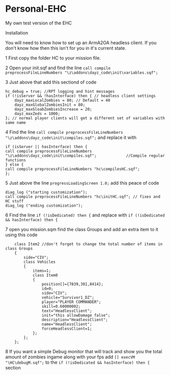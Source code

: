 Personal-EHC
============

My own test version of the EHC

Installation

You will need to know how to set up an ArmA2OA headless client. If you don't know how then this isn't for you in it's current state.

1 First copy the folder HC to your mission file.

2 Open your init.sqf and find the line `call compile preprocessFileLineNumbers "\z\addons\dayz_code\init\variables.sqf";`

3 Just above that add this sectiond of code
```
hc_debug = true; //RPT logging and hint messages
if (!isServer && !hasInterface) then { // headless client settings
	dayz_maxLocalZombies = 80; // Default = 40
	dayz_maxGlobalZombiesInit = 80;
	dayz_maxGloabZombiesIncrease = 20;
	dayz_maxZeds = 1000;
}; // normal player clients will get a different set of variables with same name
```

4 Find the line `call compile preprocessFileLineNumbers "\z\addons\dayz_code\init\compiles.sqf";` and replace it with

```
if (isServer || hasInterface) then {
call compile preprocessFileLineNumbers "\z\addons\dayz_code\init\compiles.sqf";				//Compile regular functions
} else {
call compile preprocessFileLineNumbers "hc\compilesHC.sqf";
};
```

5 Just above the line `progressLoadingScreen 1.0;` add this peace of code

```
diag_log ("starting customization");
call compile preprocessFileLineNumbers "hc\initHC.sqf"; // fixes and HC stuff
diag_log ("ending customization");
```

6 Find the line `if (!isDedicated) then {` and replace with `if (!isDedicated && hasInterface) then {`

7 open you mission.sqm find the class Groups and add an extra item to it using this code

		class Item2 //don't forget to change the total number of items in class Groups
		{
			side="CIV";
			class Vehicles
			{
				items=1;
				class Item0
				{
					position[]={7839,381,8414};
					id=0;
					side="CIV";
					vehicle="Survivor1_DZ";
					player="PLAYER COMMANDER";
					skill=0.60000002;
					text="HeadlessClient";
					init="this allowDamage false";
					description="HeadlessClient";
					name="HeadlessClient";
					forceHeadlessClient=1;
				};
			};
		};
		
8 If you want a simple Debug monitor that will track and show you the total amount of zombies ingame along with your fps add `[] execVM "\HC\debugM.sqf";` to the `if (!isDedicated && hasInterface) then {` section
